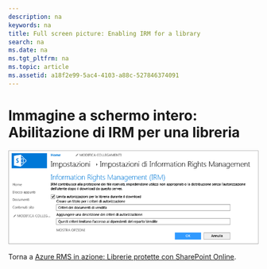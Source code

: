```yaml
---
description: na
keywords: na
title: Full screen picture: Enabling IRM for a library
search: na
ms.date: na
ms.tgt_pltfrm: na
ms.topic: article
ms.assetid: a18f2e99-5ac4-4103-a88c-527846374091
---
```

# Immagine a schermo intero: Abilitazione di IRM per una libreria
![](../Image/AzRMS_StoryboardSPO_2.PNG)

Torna a [Azure RMS in azione: Librerie protette con SharePoint Online](http://technet.microsoft.com/library/jj585026.aspx).

